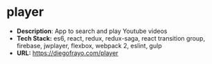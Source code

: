 # player

- **Description**: App to search and play Youtube videos
- **Tech Stack:** es6, react, redux, redux-saga, react transition group, firebase, jwplayer, flexbox, webpack 2, eslint, gulp
- **URL:** https://diegofrayo.com/player

